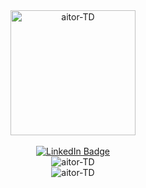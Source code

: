 <div id="header" align="center">
  <img src="https://github.com/aitor-TD/images/blob/main/developing.png" width="200" alt="aitor-TD"/>
  <br>
  <br>
  <div id="badges">
    <a href="https://es.linkedin.com/in/aitortrillod%C3%ADaz">
      <img src="https://img.shields.io/badge/LinkedIn-purple?style=for-the-badge&logo=linkedin&logoColor=white" alt="LinkedIn Badge"/>
    </a>
  </div>
  <img src="https://komarev.com/ghpvc/?username=aitor-TD&style=flat&color=orange" alt="aitor-TD"/>
</div>

<!--
  - 📗 I’m currently learning **Vue, Big Data** and **Artificial Intelligence**.
  - 🖥️ I am interested in **Front end**.
  - 📱 You can contact me through <a href="https://es.linkedin.com/in/aitortrillod%C3%ADaz">LinkedIn</a>.
  - 📩 You can ask me about **JavaScript, jQuery, PHP, Laravel, UX, UI** and **Python**.
  - 🐈 Fun fact: I love cats and nature.
-->
<div align="center">
  <img src="https://github-readme-stats.vercel.app/api?username=aitor-TD&show_icons=true&theme=calm" alt="aitor-TD"/>
</div>
